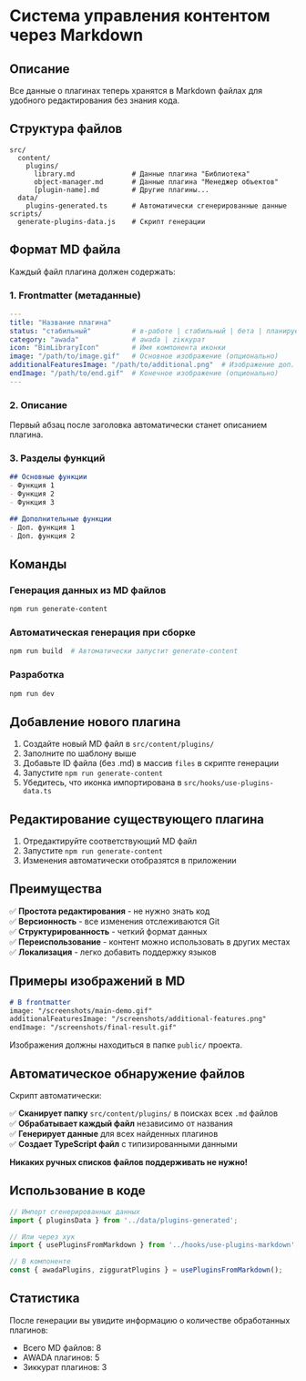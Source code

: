 # Система управления контентом через Markdown

## Описание

Все данные о плагинах теперь хранятся в Markdown файлах для удобного редактирования без знания кода.

## Структура файлов

```
src/
  content/
    plugins/
      library.md              # Данные плагина "Библиотека"
      object-manager.md       # Данные плагина "Менеджер объектов"
      [plugin-name].md        # Другие плагины...
  data/
    plugins-generated.ts      # Автоматически сгенерированные данные
scripts/
  generate-plugins-data.js    # Скрипт генерации
```

## Формат MD файла

Каждый файл плагина должен содержать:

### 1. Frontmatter (метаданные)
```yaml
---
title: "Название плагина"
status: "стабильный"          # в-работе | стабильный | бета | планируется
category: "awada"             # awada | ziккурат
icon: "BimLibraryIcon"        # Имя компонента иконки
image: "/path/to/image.gif"   # Основное изображение (опционально)
additionalFeaturesImage: "/path/to/additional.png"  # Изображение доп. функций (опционально)
endImage: "/path/to/end.gif"  # Конечное изображение (опционально)
---
```

### 2. Описание
Первый абзац после заголовка автоматически станет описанием плагина.

### 3. Разделы функций
```markdown
## Основные функции
- Функция 1
- Функция 2
- Функция 3

## Дополнительные функции
- Доп. функция 1
- Доп. функция 2
```

## Команды

### Генерация данных из MD файлов
```bash
npm run generate-content
```

### Автоматическая генерация при сборке
```bash
npm run build  # Автоматически запустит generate-content
```

### Разработка
```bash
npm run dev
```

## Добавление нового плагина

1. Создайте новый MD файл в `src/content/plugins/`
2. Заполните по шаблону выше
3. Добавьте ID файла (без .md) в массив `files` в скрипте генерации
4. Запустите `npm run generate-content`
5. Убедитесь, что иконка импортирована в `src/hooks/use-plugins-data.ts`

## Редактирование существующего плагина

1. Отредактируйте соответствующий MD файл
2. Запустите `npm run generate-content` 
3. Изменения автоматически отобразятся в приложении

## Преимущества

✅ **Простота редактирования** - не нужно знать код  
✅ **Версионность** - все изменения отслеживаются Git  
✅ **Структурированность** - четкий формат данных  
✅ **Переиспользование** - контент можно использовать в других местах  
✅ **Локализация** - легко добавить поддержку языков  

## Примеры изображений в MD

```markdown
# В frontmatter
image: "/screenshots/main-demo.gif"
additionalFeaturesImage: "/screenshots/additional-features.png"
endImage: "/screenshots/final-result.gif"
```

Изображения должны находиться в папке `public/` проекта.

## Автоматическое обнаружение файлов

Скрипт автоматически:

✅ **Сканирует папку** `src/content/plugins/` в поисках всех `.md` файлов  
✅ **Обрабатывает каждый файл** независимо от названия  
✅ **Генерирует данные** для всех найденных плагинов  
✅ **Создает TypeScript файл** с типизированными данными  

**Никаких ручных списков файлов поддерживать не нужно!**

## Использование в коде

```typescript
// Импорт сгенерированных данных
import { pluginsData } from '../data/plugins-generated';

// Или через хук
import { usePluginsFromMarkdown } from '../hooks/use-plugins-markdown';

// В компоненте
const { awadaPlugins, zigguratPlugins } = usePluginsFromMarkdown();
```

## Статистика

После генерации вы увидите информацию о количестве обработанных плагинов:
- Всего MD файлов: 8
- AWADA плагинов: 5  
- Зиккурат плагинов: 3